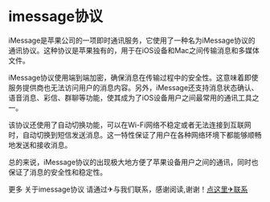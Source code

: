 # imessage协议

iMessage是苹果公司的一项即时通讯服务，它使用了一种名为iMessage协议的通讯协议。这种协议是苹果独有的，用于在iOS设备和Mac之间传输消息和多媒体文件。

iMessage协议使用端到端加密，确保消息在传输过程中的安全性。这意味着即使服务提供商也无法访问用户的消息内容。另外，iMessage还支持消息状态确认、语音消息、彩信、群聊等功能，使其成为了iOS设备用户之间最常用的通讯工具之一。

该协议还使用了自动切换功能，可以在Wi-Fi网络不稳定或者无法连接到互联网时，自动切换到短信发送消息。这一特性保证了用户在各种网络环境下都能够顺畅地发送和接收消息。

总的来说，iMessage协议的出现极大地方便了苹果设备用户之间的通讯，同时也保证了消息的安全性和稳定性。

更多 关于imessage协议 请通过✈与我们联系，感谢阅读,谢谢！[点这里✈联系](https://acc.k02.cc)